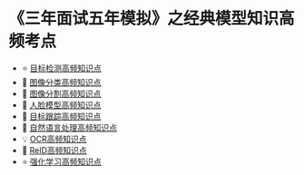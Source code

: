 # 《三年面试五年模拟》之经典模型知识高频考点

- :star: [目标检测高频知识点](目标检测高频知识点.md)
- :blue_book: [图像分类高频知识点](图像分类高频知识点.md)
- :green_book: [图像分割高频知识点](图像分割高频知识点.md)
- :orange_book: [人脸模型高频知识点](人脸模型高频知识点.md)
- :eyes: [目标跟踪高频知识点](目标跟踪高频知识点.md)
- :rocket: [自然语言处理高频知识点](自然语言处理高频知识点.md)
- :bulb: [OCR高频知识点](OCR高频知识点.md)
- :1234: [ReID高频知识点](ReID高频知识点.md)
- :star: [强化学习高频知识点](强化学习高频知识点.md)
